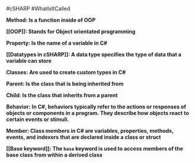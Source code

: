 #cSHARP #WhatIsItCalled

**Method: Is a function inside of OOP**

**[[OOP]]: Stands for Object orientated programming**

**Property: Is the name of a variable in C#**

**[[Datatypes in cSHARP]]: A data type specifies the type of data that a variable can store**

**Classes:  Are used to create custom types in C#**

**Parent: Is the class that is being inherited from**

**Child: Is the class that inherits from a parent**

**Behavior:** **In C#, behaviors typically refer to the actions or responses of objects or components in a program. They describe how objects react to certain events or stimuli.**

**Member: Class members in C# are variables, properties, methods, events, and indexers that are declared inside a class or struct**

**[[Base keyword]]: The `base` keyword is used to access members of the base class from within a derived class** 
